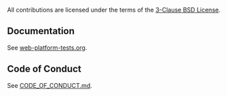 All contributions are licensed under the terms of the [3-Clause BSD License](LICENSE.md).

Documentation
-------------

See [web-platform-tests.org](https://web-platform-tests.org/).

Code of Conduct
---------------

See [CODE_OF_CONDUCT.md](CODE_OF_CONDUCT.md).
